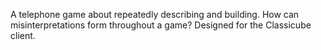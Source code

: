 A telephone game about repeatedly describing and building. How can misinterpretations form throughout a game? Designed for the Classicube client.